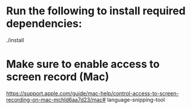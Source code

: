 # Run the following to install required dependencies:
./install

# Make sure to enable access to screen record (Mac)
https://support.apple.com/guide/mac-help/control-access-to-screen-recording-on-mac-mchld6aa7d23/mac# language-snipping-tool
